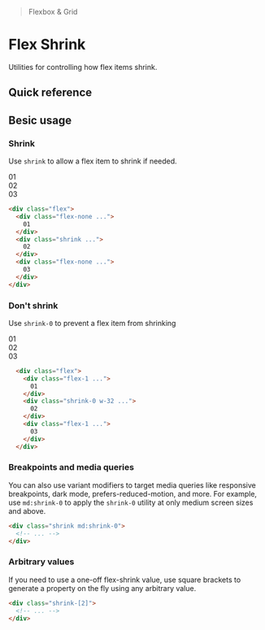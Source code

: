 > Flexbox & Grid

# Flex Shrink
Utilities for controlling how flex items shrink.

## Quick reference

<qr-table />

## Besic usage
### Shrink
Use `shrink` to allow a flex item to shrink if needed.

<width-controller>
  <container>
    <box striped class="flex gap-24 rounded-4" fg-color="var(--tw-indigo-fg)" bg-color="var(--tw-indigo-bg)">
      <div class="flex-none bg-indigo-800 ex-box">01</div>
      <div class="w-128 shrink bg-indigo-500 ex-box">02</div>
      <div class="flex-none bg-indigo-800 ex-box">03</div>
    </box>
  </container>
</width-controller>

```html
<div class="flex">
  <div class="flex-none ...">
    01
  </div>
  <div class="shrink ...">
    02
  </div>
  <div class="flex-none ...">
    03
  </div>
</div>
```

### Don't shrink
Use `shrink-0` to prevent a flex item from shrinking

<width-controller>
  <container>
    <box striped class="flex gap-24 rounded-4" fg-color="var(--tw-pink-fg)" bg-color="var(--tw-pink-bg)">
      <div class="flex-1 bg-pink-800 ex-box">01</div>
      <div class="w-128 shrink-0 bg-pink-500 ex-box">02</div>
      <div class="flex-1 bg-pink-800 ex-box">03</div>
    </box>
  </container>
</width-controller>

```html
  <div class="flex">
    <div class="flex-1 ...">
      01
    </div>
    <div class="shrink-0 w-32 ...">
      02
    </div>
    <div class="flex-1 ...">
      03
    </div>
  </div>
```

### Breakpoints and media queries
You can also use variant modifiers to target media queries like responsive breakpoints, dark mode, prefers-reduced-motion, and more. For example, use `md:shrink-0` to apply the `shrink-0` utility at only medium screen sizes and above.

```html
<div class="shrink md:shrink-0">
  <!-- ... -->
</div>
```

### Arbitrary values
If you need to use a one-off flex-shrink value, use square brackets to generate a property on the fly using any arbitrary value.

```html
<div class="shrink-[2]">
  <!-- ... -->
</div>
```
